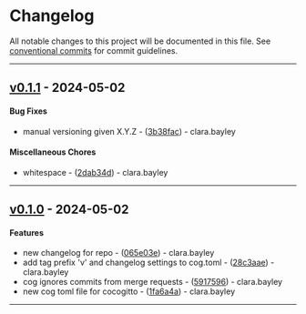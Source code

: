 # Changelog
All notable changes to this project will be documented in this file. See [conventional commits](https://www.conventionalcommits.org/) for commit guidelines.
- - -
## [v0.1.1](https://github.com/yoctoyotta1024/microphysics_testcases/compare/2dab34dee899f70785c24ce97b45f3e5979a12d0..v0.1.1) - 2024-05-02
#### Bug Fixes
- manual versioning given X.Y.Z - ([3b38fac](https://github.com/yoctoyotta1024/microphysics_testcases/commit/3b38fac0c91b29a66fe2156ee9ade4a924681316)) - clara.bayley
#### Miscellaneous Chores
- whitespace - ([2dab34d](https://github.com/yoctoyotta1024/microphysics_testcases/commit/2dab34dee899f70785c24ce97b45f3e5979a12d0)) - clara.bayley

- - -


## [v0.1.0](https://github.com/yoctoyotta1024/microphysics_testcases/compare/1fa6a4a9c3c16909212ae18c289fc367ea9e608d..v0.1.0) - 2024-05-02
#### Features
- new changelog for repo - ([065e03e](https://github.com/yoctoyotta1024/microphysics_testcases/commit/065e03e87d5c26b89399c275ab34ed8cbd316fc9)) - clara.bayley
- add tag prefix 'v' and changelog settings to cog.toml - ([28c3aae](https://github.com/yoctoyotta1024/microphysics_testcases/commit/28c3aae5217173f07eec58ad062442e26ec1cda3)) - clara.bayley
- cog ignores commits from merge requests - ([5917596](https://github.com/yoctoyotta1024/microphysics_testcases/commit/5917596e8f8aac048b53072bbc09a48a409f96b0)) - clara.bayley
- new cog toml file for cocogitto - ([1fa6a4a](https://github.com/yoctoyotta1024/microphysics_testcases/commit/1fa6a4a9c3c16909212ae18c289fc367ea9e608d)) - clara.bayley

- - -
